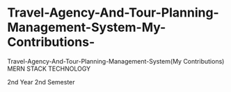 # Travel-Agency-And-Tour-Planning-Management-System-My-Contributions-
Travel-Agency-And-Tour-Planning-Management-System(My Contributions)
MERN STACK TECHNOLOGY

2nd Year 2nd Semester

